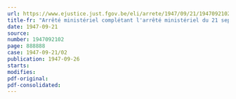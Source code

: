 ```yaml
---
url: https://www.ejustice.just.fgov.be/eli/arrete/1947/09/21/1947092102/justel
title-fr: "Arrêté ministériel complétant l'arrêté ministériel du 21 septembre 1947 réglementant les prix des produits laitiers"
date: 1947-09-21
source:
number: 1947092102
page: 888888
case: 1947-09-21/02
publication: 1947-09-26
starts:
modifies:
pdf-original:
pdf-consolidated:
---
```



